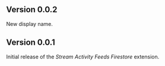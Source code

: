 ## Version 0.0.2

New display name.

## Version 0.0.1

Initial release of the _Stream Activity Feeds Firestore_ extension.

